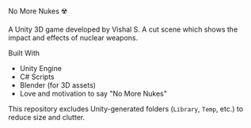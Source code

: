 No More Nukes ☢️

A Unity 3D game developed by Vishal S.
A cut scene which shows the impact and effects of nuclear weapons.

Built With
- Unity Engine
- C# Scripts
- Blender (for 3D assets)
- Love and motivation to say "No More Nukes"

This repository excludes Unity-generated folders (`Library`, `Temp`, etc.) to reduce size and clutter.
